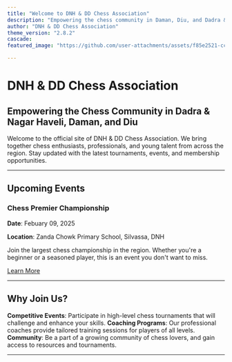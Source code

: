 ```yaml
---
title: "Welcome to DNH & DD Chess Association"
description: "Empowering the chess community in Daman, Diu, and Dadra & Nagar Haveli."
author: "DNH & DD Chess Association"
theme_version: "2.8.2"
cascade:
featured_image: "https://github.com/user-attachments/assets/f85e2521-ccb2-4182-b71c-109d14c2d609"

---
```


# DNH & DD Chess Association

## Empowering the Chess Community in Dadra & Nagar Haveli, Daman, and Diu 

Welcome to the official site of DNH & DD Chess Association. We bring together chess enthusiasts, professionals, and young talent from across the region. Stay updated with the latest tournaments, events, and membership opportunities.

---

## Upcoming Events

### Chess Premier Championship

**Date**: Febuary 09, 2025

**Location**: Zanda Chowk Primary School, Silvassa, DNH

Join the largest chess championship in the region. Whether you're a beginner or a seasoned player, this is an event you don't want to miss.

[Learn More](/events)

---

## Why Join Us?

**Competitive Events**: Participate in high-level chess tournaments that will challenge and enhance your skills.
**Coaching Programs**: Our professional coaches provide tailored training sessions for players of all levels.
**Community**: Be a part of a growing community of chess lovers, and gain access to resources and tournaments.

---
